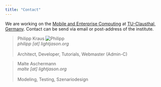 ```yaml
---
title: "Contact"
---
```

We are working on the [Mobile and Enterprise Computing](http://meclab.in.tu-clausthal.de/) at [TU-Clausthal, Germany](http://tu-clausthal.de). Contact can be send via email or post-address of the institute.

> Philipp Kraus ![Philipp](http://www.gravatar.com/avatar/2de3ae533823dae934d3b45b239f797c#floatright)  
> _philipp [at] lightjason.org_
> <br/>
> <br/>
> Architect, Developer, Tutorials, Webmaster (Admin-C)

<p/>

> Malte Aschermann  
> _malte [at] lightjason.org_
> <br/>
> <br/>
> Modeling, Testing, Szenariodesign


